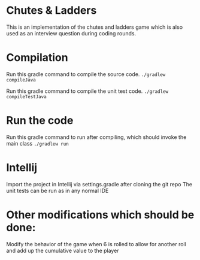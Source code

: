 # Chutes & Ladders
This is an implementation of the chutes and ladders game which is also used as 
an interview question during coding rounds.

# Compilation

Run this gradle command to compile the source code.
```./gradlew compileJava```

Run this gradle command to compile the unit test code.
```./gradlew compileTestJava```
# Run the code
Run this gradle command to run after compiling, which should invoke the main class
```./gradlew run```

# Intellij
Import the project in Intellij via settings.gradle after cloning the git repo
The unit tests can be run as in any normal IDE

# Other modifications which should be done: 
Modify the behavior of the game when 6 is rolled to allow for another roll
and add up the cumulative value to the player